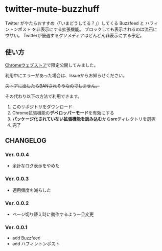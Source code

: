 # twitter-mute-buzzhuff

Twitter がやたらおすすめ（「いまどうしてる？」）してくる Buzzfeed と ハフィントンポスト を非表示にする拡張機能。
ブロックしても表示されるのは流石にウザい。
Twitterが優遇するクソメディアはどんどん非表示にする予定。

## 使い方

[Chromeウェブストア](https://chrome.google.com/webstore/detail/twitter-mute-buzzfuff/hkmcdjeodpkmkicddjflnhkanfdlggfm?hl=ja&authuser=0)で限定公開してみました。

利用中にエラーがあった場合は、Issueからお知らせください。

~~ストアに出したらBANされそうなのでしません。~~

その代わり以下の方法で利用できます。

1. このリポジトリをダウンロード
2. Chrome拡張機能の**デベロッパーモード**を有効にする
3. **パッケージ化されていない拡張機能を読み込む**から**src**ディレクトリを選択
4. 完了

## CHANGELOG
### Ver. 0.0.4
- 余計なログ表示をやめた
### Ver. 0.0.3
- 適用頻度を減らした
### Ver. 0.0.2
- ページ切り替え時に動作するよう一旦変更
### Ver. 0.0.1
- add Buzzfeed
- add ハフィントンポスト
